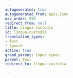 ```yaml
---
autogenerated: true
autogenerated_from: apis.json
nav_order: 999
redirect_from: null
title: Lingua Custodia
id: lingua-custodia
translation_types:
- Text
- Speech
active: true
grand_parent: Input types
parent: Text
redirect_to: lingua-custodia

---
```


